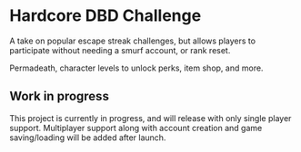# Hardcore DBD Challenge

A take on popular escape streak challenges, but allows players to participate without needing a smurf account, or rank reset. 

Permadeath, character levels to unlock perks, item shop, and more.

## Work in progress

This project is currently in progress, and will release with only single player support. Multiplayer support along with account creation and game saving/loading will be added after launch.